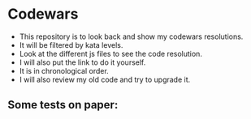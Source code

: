 # Codewars

- This repository is to look back and show my codewars resolutions.  
- It will be filtered by kata levels.
- Look at the different js files to see the code resolution.  
- I will also put the link to do it yourself.
- It is in chronological order.   
- I will also review my old code and try to upgrade it.

## Some tests on paper:
